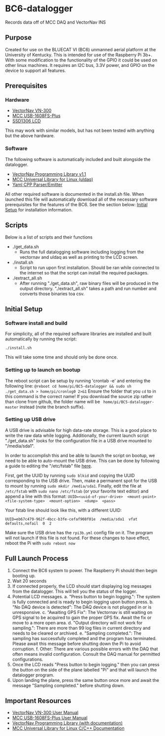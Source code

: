 # BC6-datalogger
Records data off of MCC DAQ and VectorNav INS

## Purpose
Created for use on the BLUECAT VI (BC6) unmanned aerial platform at the University of Kentucky.
This is intended for use of the Raspberry Pi 3b+. With some modification to the functionality of 
the GPIO it could be used on other linux machines. It requires an I2C bus, 3.3V power, and GPIO 
on the device to support all features.

## Prerequisites

### Hardware

- [VectorNav VN-300](https://www.vectornav.com/products/vn-300)
- [MCC USB-1608FS-Plus](https://www.mccdaq.com/usb-data-acquisition/USB-1608FS-Plus-Series)
- [SSD1306 LCD](https://www.amazon.com/MakerFocus-Display-SSD1306-3-3V-5V-Arduino/dp/B0761LV1SD/ref=sr_1_4?dchild=1&keywords=SSD1306&qid=1608144476&sr=8-4)

This may work with similar models, but has not been tested with anything but the above hardware.

### Software

The following software is automatically included and built alongside the datalogger.
- [VectorNav Programming Library v1.1](https://www.vectornav.com/support/downloads)
- [MCC Universal Library for Linux (uldaq)](https://github.com/mccdaq/uldaq/)
- [Yaml CPP Parser/Emitter](https://github.com/jbeder/yaml-cpp)

All other required software is documented in the install.sh file. When launched this file will automatically 
download all of the necessary software prerequisites for the features of the BC6. See the section below: 
[Initial Setup](https://github.com/irowebbn/BC5-datalogger#important-resources) for installation information.

## Scripts

Below is a list of scripts and their functions

* ./get_data.sh
    - Runs the full datalogging software including logging from the vectornav and uldaq as well as printing to the LCD screen.
* ./install.sh
    - Script to run upon first installation. Should be ran while connected to the internet so that the script can install the required packages.
* ./extract_all.sh
    - After running "./get_data.sh", raw binary files will be produced in the output directory. "./extract_all.sh" takes a path and run number and converts those binaries toa csv.
 
## Initial Setup

### Software install and build
For simplicity, all of the required software libraries are installed and built automatically by running the script: 
```
./install.sh
```
This will take some time and should only be done once.

### Setting up to launch on bootup

The reboot script can be setup by running 'crontab -e' and entering the following line: 
`@reboot cd home/pi/BC5-datalogger && sudo sh ./get_data.sh > home/pi/cronlog0 2>&1`
Ensure the folder that you `cd` to in this command is the correct name! If you download the source zip rather than clone from github, the folder name will be ` home/pi/BC5-datalogger-master` instead (note the branch suffix).

### Setting up USB drive

A USB drive is advisable for high data-rate storage. This is a good place to write the raw data while logging.
Additionally, the current launch script "./get_data.sh" looks for the configuration file in a USB drive mounted 
to "/media/sda1".

In order to accomplish this and be able to launch the script on bootup, we need to be able to auto-mount the USB drive. 
This can be done by following a guide to editing the "/etc/fstab" file [here](https://www.linuxbabe.com/desktop-linux/how-to-automount-file-systems-on-linux).

First, get the UUID by running `sudo blkid` and copying the UUID corresponding to the USB drive. 
Then, make a permanent spot for the USB to mount by running `sudo mkdir /media/sda1`.
Finally, edit the file at `/etc/fstab` with `sudo nano /etc/fstab` (or your favorite text editor) and append a line with this format:
`UUID=<uuid-of-your-drive>  <mount-point>  <file-system-type>  <mount-option>  <dump>  <pass>`
    
Your fstab line should look like this, with a different UUID:
    
```
UUID=eb67c479-962f-4bcc-b3fe-cefaf908f01e  /media/sda1  vfat  defaults,nofail  0  2
```
Make sure the USB drive has the `rpi3b.yml` config file on it. The program will not launch if this file is not found.
For these changes to have effect, reboot the Pi with `sudo reboot now`

## Full Launch Process

1. Connect the BC6 system to power. The Raspberry Pi should then begin booting up.
2. Wait 20 seconds
3. If connected properly, the LCD should start displaying log messages from the datalogger. This will tell you the status of the logger.
4. Potential LCD messages.
    a. "Press button to begin logging.": The system is fully connected and is ready to begin logging upon button press.
    b. "No DAQ device is detected": The DAQ device is not plugged in or is unresponsive.
    c. "Awaiting GPS Fix": The Vectornav is still waiting on GPS signal to be acquired to gain the proper GPS fix. Await the fix or move to a more open area.
    d. "Output directory will not work for sampling.": There are more than 99 log files in current directory and needs to be cleared or archived.
    e. "Sampling completed.": The sampling has successfully completed and the program has terminated. Please await this message before shutting down the Pi to avoid corruption.
    f. Other: There are various possible errors with the DAQ that often means invalid configuration. Consult the DAQ manual for permitted configurations.
5. Once the LCD reads "Press button to begin logging." then you can press the button on the side of the plane labelled "Pi" and that will launch the datalogger program.
6. Upon landing the plane, press the same button once more and await the message "Sampling completed." before shutting down.

 ## Important Resources
 - [VectorNav VN-300 User Manual](https://www.vectornav.com/docs/default-source/documentation/vn-300-documentation/vn-300-user-manual-(um005).pdf)
 - [MCC USB-1608FS-Plus User Manual](https://www.mccdaq.com/PDFs/manuals/USB-1608FS-Plus.pdf)
 - [VectorNav Programming Library (with documentation)](https://www.vectornav.com/docs/default-source/downloads/programming-library/vnproglib-1-1-4.zip?sfvrsn=fe678835_20)
 - [MCC Universal Library for Linux C/C++ Documentation](https://www.mccdaq.com/PDFs/Manuals/UL-Linux/c/index.html)
